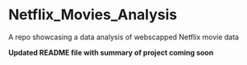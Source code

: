 # Netflix_Movies_Analysis
A repo showcasing a data analysis of webscapped Netflix movie data

**Updated README file with summary of project coming soon**
